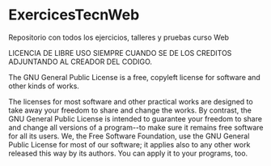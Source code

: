 # ExercicesTecnWeb
Repositorio con todos los ejercicios, talleres y pruebas curso Web

LICENCIA DE LIBRE USO SIEMPRE CUANDO SE DE LOS CREDITOS ADJUNTANDO AL CREADOR DEL CODIGO.

The GNU General Public License is a free, copyleft license for
software and other kinds of works.

  The licenses for most software and other practical works are designed
to take away your freedom to share and change the works.  By contrast,
the GNU General Public License is intended to guarantee your freedom to
share and change all versions of a program--to make sure it remains free
software for all its users.  We, the Free Software Foundation, use the
GNU General Public License for most of our software; it applies also to
any other work released this way by its authors.  You can apply it to
your programs, too.
